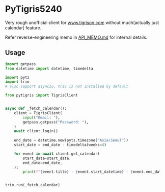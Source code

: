 # PyTigris5240

Very rough unofficial client for www.tigrison.com without much(actually just calendar) feature.

Refer reverse-engineering memo in [API_MEMO.md](https://github.com/jupiterbjy/pytigris/blob/master/API_MEMO.md) for internal details.


## Usage

```python
import getpass
from datetime import datetime, timedelta

import pytz
import trio
# also support asyncio, trio is not installed by default

from pytigris import TigrisClient


async def _fetch_calendar():
    client = TigrisClient(
        input("Email: "),
        getpass.getpass("Password: "),
    )
    await client.login()
    
    end_date = datetime.now(pytz.timezone("Asia/Seoul"))
    start_date = end_date - timedelta(weeks=4)

    for event in await client.get_calendar(
        start_date=start_date,
        end_date=end_date,
    ):
        print(f"{event.title} - {event.start_datetime} - {event.end_datetime}")


trio.run(_fetch_calendar)
```
